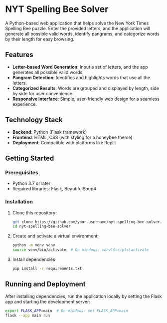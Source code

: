 # NYT Spelling Bee Solver  

A Python-based web application that helps solve the New York Times Spelling Bee puzzle. Enter the provided letters, and the application will generate all possible valid words, identify pangrams, and categorize words by their length for easy browsing.  

## Features  
- **Letter-based Word Generation**: Input a set of letters, and the app generates all possible valid words.  
- **Pangram Detection**: Identifies and highlights words that use all the letters.  
- **Categorized Results**: Words are grouped and displayed by length, side by side for user convenience.  
- **Responsive Interface**: Simple, user-friendly web design for a seamless experience.  

## Technology Stack  
- **Backend**: Python (Flask framework)  
- **Frontend**: HTML, CSS (with styling for a honeybee theme)  
- **Deployment**: Compatible with platforms like Replit  

## Getting Started  

### Prerequisites  
- Python 3.7 or later  
- Required libraries: Flask, BeautifulSoup4  

### Installation  
1. Clone this repository:  
   ```bash
   git clone https://github.com/your-username/nyt-spelling-bee-solver.git
   cd nyt-spelling-bee-solver
2. Create and activate a virtual environment:
   ```bash
   python -m venv venv  
   source venv/bin/activate  # On Windows: venv\Scripts\activate
3. Install dependencies
   ```bash
   pip install -r requirements.txt

## Running and Deployment
After installing dependencies, run the application locally by setting the Flask app and starting the development server:

```bash
export FLASK_APP=main  # On Windows: set FLASK_APP=main
flask --app main run
